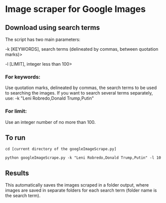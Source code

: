 # Image scraper for Google Images

## Download using search terms
The script has two main parameters:

-k [KEYWORDS], search terms (delineated by commas, between quotation marks)>     

-l [LIMIT], integer less than 100>

### For keywords:
Use quotation marks, delineated by commas, the search terms to be used to searching the images.  If you want to search several terms separately, use: -k "Leni Robredo,Donald Trump,Putin"

### For limit:
Use an integer number of no more than 100.

## To run
```
cd [current directory of the googleImageScrape.py]

python googleImageScrape.py -k "Leni Robredo,Donald Trump,Putin" -l 10
```

## Results
This automatically saves the images scraped in a folder output, where images are saved in separate folders for each search term (folder name is the search term).
